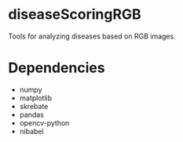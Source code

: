 # diseaseScoringRGB
Tools for analyzing diseases based on RGB images. 

# Dependencies
- numpy
- matplotlib
- skrebate
- pandas
- opencv-python
- nibabel
